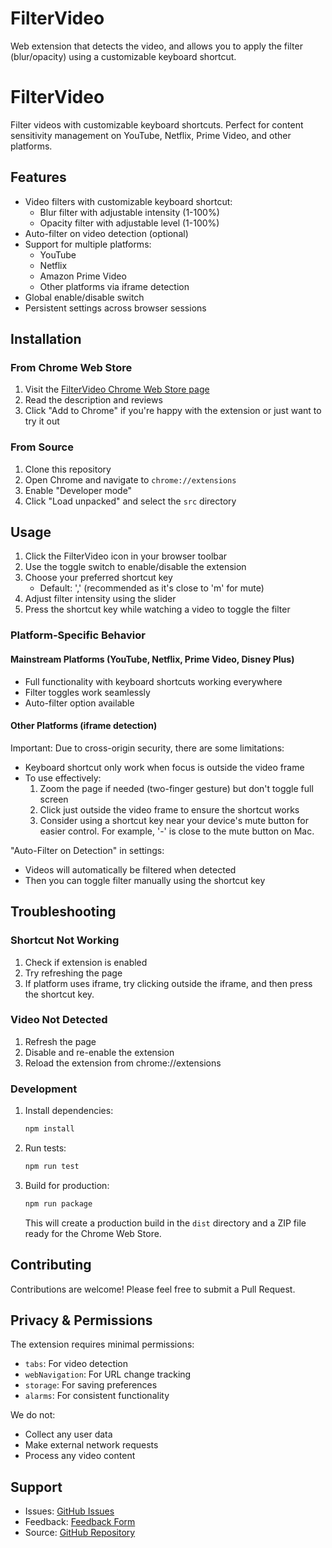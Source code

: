 # FilterVideo

Web extension that detects the video, and allows you to apply the filter (blur/opacity) using a customizable keyboard shortcut.

# FilterVideo

Filter videos with customizable keyboard shortcuts. Perfect for content sensitivity management on YouTube, Netflix, Prime Video, and other platforms.

## Features

- Video filters with customizable keyboard shortcut:
  - Blur filter with adjustable intensity (1-100%)
  - Opacity filter with adjustable level (1-100%)
- Auto-filter on video detection (optional)
- Support for multiple platforms:
  - YouTube
  - Netflix
  - Amazon Prime Video
  - Other platforms via iframe detection
- Global enable/disable switch
- Persistent settings across browser sessions

## Installation

### From Chrome Web Store

1. Visit the [FilterVideo Chrome Web Store page](https://chromewebstore.google.com/detail/filtervideo/gchjhchmcjnphmbkmllgfalidiakaoea)
2. Read the description and reviews
3. Click "Add to Chrome" if you're happy with the extension or just want to try it out

### From Source

1. Clone this repository
2. Open Chrome and navigate to `chrome://extensions`
3. Enable "Developer mode"
4. Click "Load unpacked" and select the `src` directory

## Usage

1. Click the FilterVideo icon in your browser toolbar
2. Use the toggle switch to enable/disable the extension
3. Choose your preferred shortcut key
   - Default: ',' (recommended as it's close to 'm' for mute)
4. Adjust filter intensity using the slider
5. Press the shortcut key while watching a video to toggle the filter

### Platform-Specific Behavior

#### Mainstream Platforms (YouTube, Netflix, Prime Video, Disney Plus)

- Full functionality with keyboard shortcuts working everywhere
- Filter toggles work seamlessly
- Auto-filter option available

#### Other Platforms (iframe detection)

Important: Due to cross-origin security, there are some limitations:

- Keyboard shortcut only work when focus is outside the video frame
- To use effectively:
  1. Zoom the page if needed (two-finger gesture) but don't toggle full screen
  2. Click just outside the video frame to ensure the shortcut works
  3. Consider using a shortcut key near your device's mute button for easier control. For example, '-' is close to the mute button on Mac.

"Auto-Filter on Detection" in settings:

- Videos will automatically be filtered when detected
- Then you can toggle filter manually using the shortcut key

## Troubleshooting

### Shortcut Not Working

1. Check if extension is enabled
2. Try refreshing the page
3. If platform uses iframe, try clicking outside the iframe, and then press the shortcut key.

### Video Not Detected

1. Refresh the page
2. Disable and re-enable the extension
3. Reload the extension from chrome://extensions

### Development

1. Install dependencies:

   ```bash
   npm install
   ```

2. Run tests:

   ```bash
   npm run test
   ```

3. Build for production:
   ```bash
   npm run package
   ```
   This will create a production build in the `dist` directory and a ZIP file ready for the Chrome Web Store.

## Contributing

Contributions are welcome! Please feel free to submit a Pull Request.

## Privacy & Permissions

The extension requires minimal permissions:

- `tabs`: For video detection
- `webNavigation`: For URL change tracking
- `storage`: For saving preferences
- `alarms`: For consistent functionality

We do not:

- Collect any user data
- Make external network requests
- Process any video content

## Support

- Issues: [GitHub Issues](https://github.com/bengmoh/filter-video/issues)
- Feedback: [Feedback Form](https://forms.gle/muGcKNufR2XzAnVV9)
- Source: [GitHub Repository](https://github.com/bengmoh/filter-video)
